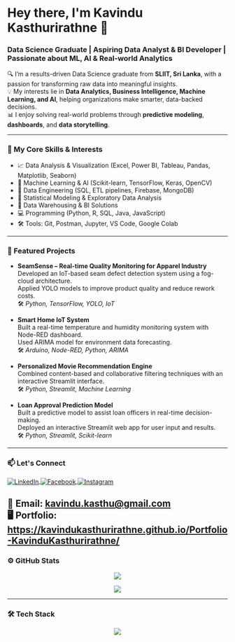 <h1 align="left">Hey there, I'm Kavindu Kasthurirathne 👋</h1>
<h3 align="left">Data Science Graduate | Aspiring Data Analyst & BI Developer | Passionate about ML, AI & Real-world Analytics</h3>

🔍 I’m a results-driven Data Science graduate from **SLIIT, Sri Lanka**, with a passion for transforming raw data into meaningful insights.  
💡 My interests lie in **Data Analytics, Business Intelligence, Machine Learning, and AI**, helping organizations make smarter, data-backed decisions.  
📊 I enjoy solving real-world problems through **predictive modeling**, **dashboards**, and **data storytelling**.

---

### 🧠 My Core Skills & Interests

- 📈 Data Analysis & Visualization (Excel, Power BI, Tableau, Pandas, Matplotlib, Seaborn)
- 🤖 Machine Learning & AI (Scikit-learn, TensorFlow, Keras, OpenCV)
- 🧮 Data Engineering (SQL, ETL pipelines, Firebase, MongoDB)
- 🧠 Statistical Modeling & Exploratory Data Analysis
- 📂 Data Warehousing & BI Solutions
- 💻 Programming (Python, R, SQL, Java, JavaScript)
- 🛠️ Tools: Git, Postman, Jupyter, VS Code, Google Colab

---

### 📌 Featured Projects

- **SeamSense – Real-time Quality Monitoring for Apparel Industry**  
  Developed an IoT-based seam defect detection system using a fog-cloud architecture.  
  Applied YOLO models to improve product quality and reduce rework costs.  
  🛠️ *Python, TensorFlow, YOLO, IoT*

- **Smart Home IoT System**  
  Built a real-time temperature and humidity monitoring system with Node-RED dashboard.  
  Used ARIMA model for environment data forecasting.  
  🛠️ *Arduino, Node-RED, Python, ARIMA*

- **Personalized Movie Recommendation Engine**  
  Combined content-based and collaborative filtering techniques with an interactive Streamlit interface.  
  🛠️ *Python, Streamlit, Machine Learning*

- **Loan Approval Prediction Model**  
  Built a predictive model to assist loan officers in real-time decision-making.  
  Deployed an interactive Streamlit web app for user input and results.  
  🛠️ *Python, Streamlit, Scikit-learn*

---

### 📫 Let's Connect

<p align="left">
  <a href="https://linkedin.com/in/kavindu-kasthurirathne" target="_blank">
    <img align="center" src="https://skillicons.dev/icons?i=linkedin" alt="LinkedIn" />
  </a>
  <a href="https://www.facebook.com/share/16B2yCdngK/?mibextid=wwXIfr" target="_blank">
    <img align="center" src="https://skillicons.dev/icons?i=facebook" alt="Facebook" />
  </a>
  <a href="https://www.instagram.com/kavindu.k_?igsh=OG0zYXRhdWF0NWVx&utm_source=qr" target="_blank">
    <img align="center" src="https://skillicons.dev/icons?i=instagram" alt="Instagram" />
  </a>
</p>

📧 **Email:** kavindu.kasthu@gmail.com  
🖥️ **Portfolio:** https://kavindukasthurirathne.github.io/Portfolio-KavinduKasthurirathne/
---

### ⚙️ GitHub Stats

<p align="center">
  <img src="https://github-readme-stats.vercel.app/api?username=kavindukasthurirathne&show_icons=true&theme=tokyonight&hide_title=false&hide_border=true&bg_color=00000000&title_color=00ff99&text_color=ffffff&icon_color=00ff99" />
</p>

<p align="center">
  <img src="https://github-readme-streak-stats.herokuapp.com?user=kavindukasthurirathne&theme=tokyonight&hide_border=true" />
</p>

---

### 🛠️ Tech Stack

<p align="center">
  <img src="https://skillicons.dev/icons?i=py,r,sql,java,js,html,css,react,bootstrap,git,figma,mysql,mongodb,postgresql,firebase,pandas,numpy,matplotlib,seaborn,tensorflow,keras,vscode,jupyter,postman,powerbi" />
</p>
